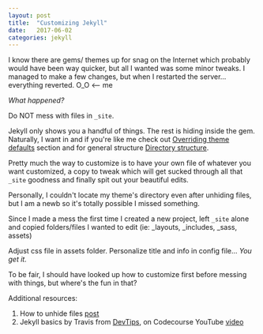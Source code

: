 ```yaml
---
layout: post
title:  "Customizing Jekyll"
date:   2017-06-02
categories: jekyll
---
```


  
I know there are gems/ themes up for snag on the Internet which probably would have been way quicker, but all I wanted was some minor tweaks. I managed to make a few changes, but when I restarted the server... everything reverted. O_O <-- me

*What happened?*  


Do NOT mess with files in `_site`.  


Jekyll only shows you a handful of things. The rest is hiding inside the gem. Naturally, I want in and if you're like me check out [Overriding theme defaults](https://jekyllrb.com/docs/themes/#overriding-theme-defaults) section and for general structure [Directory structure](https://jekyllrb.com/docs/structure/). 

Pretty much the way to customize is to have your own file of whatever you want customized, a copy to tweak which will get sucked through all that `_site` goodness and finally spit out your beautiful edits.  


Personally, I couldn't locate my theme's directory even after unhiding files, but I am a newb so it's totally possible I missed something.  


Since I made a mess the first time I created a new project, left `_site` alone and copied folders/files I wanted to edit (ie: 
  _layouts, _includes, _sass, assets)
  
Adjust css file in assets folder. Personalize title and info in config file... *You get it.*     


To be fair, I should have looked up how to customize first before messing with things, but where's the fun in that?  


Additional resources:  

  1. How to unhide files [post](http://ianlunn.co.uk/articles/quickly-showhide-hidden-files-mac-os-x-mavericks/)
  2. Jekyll basics by Travis from [DevTips](https://www.youtube.com/user/DevTipsForDesigners), on Codecourse YouTube [video](https://www.youtube.com/watch?v=iWowJBRMtpc)






